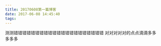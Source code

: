 ```yaml
---
title: 20170608第一篇博客
date: 2017-06-08 14:45:40
tags:
---
```


测测错错错错错错错错错错错错错错错错错错错错错
对对对对对的点点滴滴多多多多多

